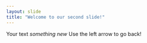 ```yaml
---
layout: slide
title: "Welcome to our second slide!"
---
```

Your text *something new*
Use the left arrow to go back!
